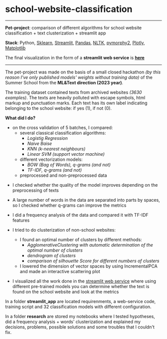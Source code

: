 # school-website-classification
___

**Pet-project**: comparison of different algorithms for school website classification + text clusterization + streamlit app

**Stack**: Python, [Sklearn](https://scikit-learn.org/stable/), [Streamlit](https://streamlit.io/), [Pandas](https://pandas.pydata.org/docs/#), [NLTK](https://www.nltk.org/), [pymorphy2](https://pymorphy2.readthedocs.io/en/stable/), [Plotly](https://plotly.com/python/), [Matplotlib](https://matplotlib.org/)

The final visualization in the form of a **streamlit web service** is [**here**](https://school-website-classification.streamlit.app/)
___

The pet-project was made on the basis of a small closed hackathon *(by this reason I've only published models' weights without training data)* of the Summer School from the **ML&Text direction (2023 year)**.

The training dataset contained texts from archived websites *(3630 examples)*. The texts are heavily polluted with escape symbols, html markup and punctuation marks. Each text has its own label indicating belonging to the school website: if yes (1), if not (0).

**What did I do?**
- on the cross validation of 5 batches, I compared:
    - several classical classification algorithms: 
        - *Logistig Regression*
        - *Naive Baise*
        - *KNN (k-nearest neighbours)*
        - *Linear SVM (support vector machine)*
    - different vectorization models:
        - *BOW (Bag of Words), q-grams (and not)*
        - *TF-IDF, q-grams (and not)*
    - preprocessed and non-preprocessed data
<p> </p>

- I checked whether the quality of the model improves depending on the preprocessing of texts

- A large number of words in the data are separated into parts by spaces, so I checked whether q-grams can improve the metrics

- I did a frequency analysis of the data and compared it with TF-IDF features

- I tried to do clusterization of non-school websites:
    - I found an optimal number of clusters by different methods:
        - *AgglomerativeClustering with automatic determination of the optimal number of clusters*
        - *dendrogram of clusters*
        - *comparison of silhouette Score for different numbers of clusters*
    - I lowered the dimension of vector spaces by using IncrementalPCA and made an interactive scattering plot
<p> </p>

- I visualized all the work done in the [streamlit web service](https://school-website-classification.streamlit.app/) where using different pre-trained models you can determine whether the text is found on the school website and look at the metrics

In a folder **streamlit_app** are located requirenments, a web-service code, training script and 32 classification models with different configuration.

In a folder **research** are stored my notebooks where I tested hypotheses, did a frequency analysis + words' clusterization and explained my decisions, problems, possible solutions and some troubles that I couldn't fix.

